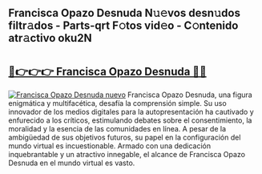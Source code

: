 ## Francisca Opazo Desnuda N𝚞𝚎vos desn𝚞dos filtr𝚊dos - Parts-qrt F𝚘tos vid𝚎o - C𝚘ntenido atr𝚊ctivo oku2N

# <h2><a href="http://mb980ok.tromn.icu/?c=Francisca+Opazo+Desnuda">🔗👉👉👉 Francisca Opazo Desnuda 🔗🔗</a></h2>

[![Francisca Opazo Desnuda nuevo](https://i.imgur.com/pEAQMta.gif)](http://mb980ok.tromn.icu/?c=Francisca+Opazo+Desnuda)
Francisca Opazo Desnuda, una figura enigmática y multifacética, desafía la comprensión simple. Su uso innovador de los medios digitales para la autopresentación ha cautivado y enfurecido a los críticos, estimulando debates sobre el consentimiento, la moralidad y la esencia de las comunidades en línea. A pesar de la ambigüedad de sus objetivos futuros, su papel en la configuración del mundo virtual es incuestionable. Armado con una dedicación inquebrantable y un atractivo innegable, el alcance de Francisca Opazo Desnuda en el mundo virtual es vasto.
